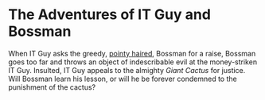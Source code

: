 # The Adventures of IT Guy and Bossman
When IT Guy asks the greedy, [pointy haired][1], Bossman for a raise, Bossman goes too far and throws an object of indescribable evil at the money-striken IT Guy. Insulted, IT Guy appeals to the almighty *Giant Cactus* for justice. Will Bossman learn his lesson, or will he be forever condemned to the punishment of the cactus?

[1]: https://www.google.com/search?q=pointy+haired+boss
